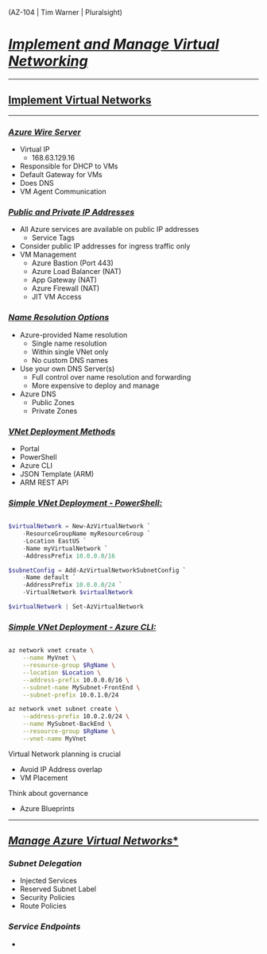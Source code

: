 (AZ-104 | Tim Warner | Pluralsight)

# <ins>***Implement and Manage Virtual Networking***</ins>
---

## <ins>**Implement Virtual Networks**</ins>
---

### <ins>*Azure Wire Server*</ins>

- Virtual IP
  - 168.63.129.16
- Responsible for DHCP to VMs
- Default Gateway for VMs
- Does DNS
- VM Agent Communication


### <ins>*Public and Private IP Addresses*</ins>

- All Azure services are available on public IP addresses
  - Service Tags
- Consider public IP addresses for ingress traffic only
- VM Management
  - Azure Bastion (Port 443)
  - Azure Load Balancer (NAT)
  - App Gateway (NAT)
  - Azure Firewall (NAT)
  - JIT VM Access


### <ins>*Name Resolution Options*</ins>

- Azure-provided Name resolution
  - Single name resolution
  - Within single VNet only
  - No custom DNS names
- Use your own DNS Server(s)
  - Full control over name resolution and forwarding
  - More expensive to deploy and manage
- Azure DNS
  - Public Zones
  - Private Zones


### <ins>*VNet Deployment Methods*</ins>

- Portal
- PowerShell
- Azure CLI
- JSON Template (ARM)
- ARM REST API



### <ins>*Simple VNet Deployment - PowerShell:*</ins>

```PowerShell

$virtualNetwork = New-AzVirtualNetwork `
    -ResourceGroupName myResourceGroup `
    -Location EastUS `
    -Name myVirtualNetwork `
    -AddressPrefix 10.0.0.0/16

$subnetConfig = Add-AzVirtualNetworkSubnetConfig `
    -Name default `
    -AddressPrefix 10.0.0.0/24 `
    -VirtualNetwork $virtualNetwork

$virtualNetwork | Set-AzVirtualNetwork

```

### <ins>*Simple VNet Deployment - Azure CLI:*</ins>

```Bash

az network vnet create \
    --name MyVnet \
    --resource-group $RgName \
    --location $Location \
    --address-prefix 10.0.0.0/16 \
    --subnet-name MySubnet-FrontEnd \
    --subnet-prefix 10.0.1.0/24

az network vnet subnet create \
    --address-prefix 10.0.2.0/24 \
    --name MySubnet-BackEnd \
    --resource-group $RgName \
    --vnet-name MyVnet

```

Virtual Network planning is crucial
- Avoid IP Address overlap
- VM Placement
 
Think about governance
- Azure Blueprints


---

## <ins>*Manage Azure Virtual Networks**</ins>

### *Subnet Delegation*

- Injected Services
- Reserved Subnet Label
- Security Policies
- Route Policies


### *Service Endpoints*

- 

